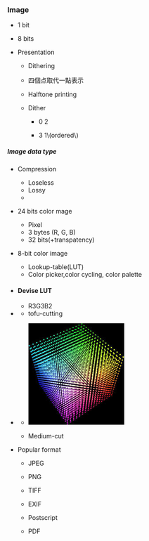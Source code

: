 ### Image

* 1 bit
* 8 bits

* Presentation

  * Dithering 
  * 四個点取代一點表示
  * Halftone printing
  * Dither

    * 0 2

    * 3 1\\(ordered\\)

##### Image data type

* Compression
  * Loseless
  * Lossy
  * 
* 24 bits color mage
  * Pixel 
  * 3 bytes \(R, G, B\) 
  * 32 bits\(+transpatency\) 
* 8-bit color image

  * Lookup-table\(LUT\)
  * Color picker,color cycling, color palette

* #### Devise LUT

  * R3G3B2
* * tofu-cutting 
* * ![](/assets/download.jpg)

  * Medium-cut
* Popular format

  * JPEG 
  * PNG
  * TIFF
  * EXIF
  * Postscript

  * PDF





